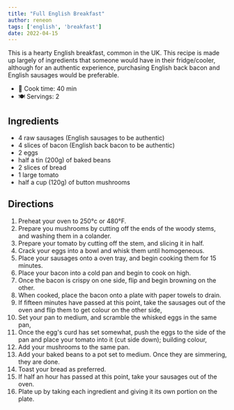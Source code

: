 ```yaml
---
title: "Full English Breakfast"
author: reneon
tags: ['english', 'breakfast']
date: 2022-04-15
---
```


This is a hearty English breakfast, common in the UK. This recipe is made up largely of ingredients that someone would have in their fridge/cooler, although for an authentic experience, purchasing English back bacon and English sausages would be preferable.

- 🍳 Cook time: 40 min
- 🍽️ Servings: 2

## Ingredients

- 4 raw sausages (English sausages to be authentic)
- 4 slices of bacon (English back bacon to be authentic)
- 2 eggs
- half a tin (200g) of baked beans
- 2 slices of bread
- 1 large tomato
- half a cup (120g) of button mushrooms

## Directions

1. Preheat your oven to 250°c or 480°F.
2. Prepare you mushrooms by cutting off the ends of the woody stems, and washing them in a colander.
3. Prepare your tomato by cutting off the stem, and slicing it in half.
4. Crack your eggs into a bowl and whisk them until homogeneous.
5. Place your sausages onto a oven tray, and begin cooking them for 15 minutes.
6. Place your bacon into a cold pan and begin to cook on high.
7. Once the bacon is crispy on one side, flip and begin browning on the other.
8. When cooked, place the bacon onto a plate with paper towels to drain.
9. If fifteen minutes have passed at this point, take the sausages out of the oven and flip them to get colour on the other side,
10. Set your pan to medium, and scramble the whisked eggs in the same pan,
11. Once the egg's curd has set somewhat, push the eggs to the side of the pan and place your tomato into it (cut side down); building colour,
12. Add your mushrooms to the same pan.
13. Add your baked beans to a pot set to medium. Once they are simmering, they are done.
14. Toast your bread as preferred.
15. If half an hour has passed at this point, take your sausages out of the oven.
16. Plate up by taking each ingredient and giving it its own portion on the plate.
